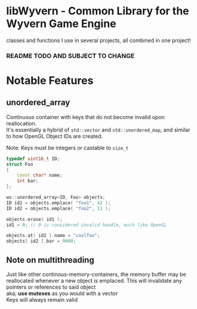 # libWyvern - Common Library for the Wyvern Game Engine
classes and functions I use in several projects, all combined in one project!

### README TODO AND SUBJECT TO CHANGE


# Notable Features
## unordered_array

Continuous container with keys that do not become invalid upon reallocation.  
It's essentially a hybrid of `std::vector` and `std::unordered_map`, and similar to how OpenGL Object IDs are created.

Note: Keys must be integers or castable to `size_t`
```cpp
typedef uint16_t ID;
struct Foo
{
    const char* name;
    int bar;
};

wv::unordered_array<ID, Foo> objects;
ID id1 = objects.emplace( "foo1", 42 );
ID id2 = objects.emplace( "foo2", 11 );

objects.erase( id1 );
id1 = 0; // 0 is considered invalid handle, much like OpenGL

objects.at( id2 ).name = "coolfoo";
objects[ id2 ].bar = 9000;
```

## Note on multithreading
Just like other continous-memory-containers, the memory buffer may be reallocated whenever a new object is emplaced. This will invalidate any pointers or references to said object  
aka; **use mutexes** as you would with a vector  
Keys will always remain valid 
